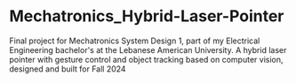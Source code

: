 # Mechatronics_Hybrid-Laser-Pointer
Final project for Mechatronics System Design 1, part of my Electrical Engineering bachelor's at the Lebanese American University. A hybrid laser pointer with gesture control and object tracking based on computer vision, designed and built for Fall 2024
